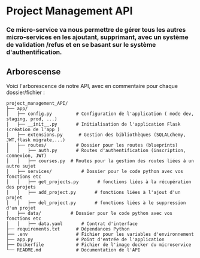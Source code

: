 
# Project Management API

### Ce micro-service va nous permettre de gérer tous les autres micro-services en les ajoutant, supprimant, avec un système de validation /refus et en se basant sur le système d'authentification.

## Arborescense
Voici l'arborescence de notre API, avec en commentaire pour chaque dossier/fichier : 

```
project_management_API/
├── app/
│   ├── config.py         # Configuration de l'application ( mode dev, staging, prod, ...)
│   ├── __init__.py       # Initialisation de l'application Flask (création de l'app )
│   ├── extensions.py      # Gestion des bibliothèques (SQLALchemy, JWT,flask migrate,...)
│   ├── routes/           # Dossier pour les routes (blueprints)
│   │   ├── auth.py       # Routes d'authentification (inscription, connexion, JWT)
│   │   ├── courses.py  # Routes pour la gestion des routes liées à un autre sujet
│   ├── services/           # Dossier pour le code python avec vos fonctions etc
│   │   ├── get_projects.py       # fonctions liées à la récupération des projets
│   │   ├── add_project.py       # fonctions liées à l'ajout d'un projet
│   │   ├── del_project.py       # fonctions liées à le suppression d'un projet
│   ├── data/           # Dossier pour le code python avec vos fonctions etc
│   │   ├── data.yaml       # Contrat d'interface
├── requirements.txt      # Dépendances Python
├── .env                  # Fichier pour les variables d'environnement
├── app.py                # Point d'entrée de l'application
├── Dockerfile            # Fichier de l'image docker du microservice
└── README.md             # Documentation de l'API
```
